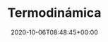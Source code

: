 ---
title : "Termodinámica"
description: "Research"
lead: "Research"
date: 2020-10-06T08:48:45+00:00
lastmod: 2020-10-06T08:48:45+00:00
draft: false
images: []
weight: 50
---